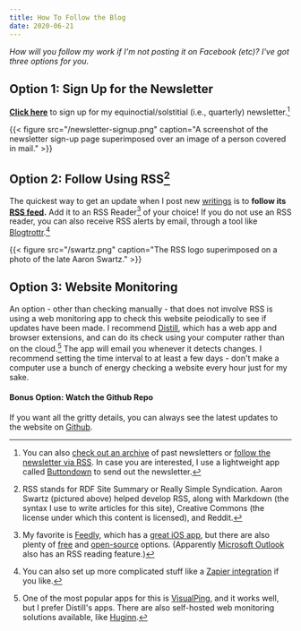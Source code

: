 ```yaml
---
title: How To Follow the Blog
date: 2020-06-21
---
```


*How will you follow my work if I'm not posting it on Facebook (etc)? I've got three options for you.*

## Option 1: Sign Up for the Newsletter

**[Click here](https://buttondown.email/natehn)** to sign up for my equinoctial/solstitial (i.e., quarterly) newsletter.[^1]

{{< figure src="/newsletter-signup.png" caption="A screenshot of the newsletter sign-up page superimposed over an image of a person covered in mail." >}}

[^1]: You can also [check out an archive](https://buttondown.email/natehn/archive) of past newsletters or [follow the newsletter via RSS](https://buttondown.email/natehn/rss). In case you are interested, I use a lightweight app called [Buttondown](https://buttondown.email/) to send out the newsletter.

## Option 2: Follow Using RSS[^3]

The quickest way to get an update when I post new [writings](https://natehn.com/posts) is to **follow its [RSS feed](https://natehn.com/index.xml).** Add it to an RSS Reader[^2] of your choice! If you do not use an RSS reader, you can also receive RSS alerts by email, through a tool like [Blogtrottr](https://blogtrottr.com/).[^4]

[^2]: My favorite is [Feedly](https://feedly.com/), which has a [great iOS app](https://apps.apple.com/us/app/feedly-smart-news-reader/id396069556), but there are also plenty of [free](https://alternativeto.net/software/feedly/?license=free) and [open-source](https://alternativeto.net/software/feedly/?license=opensource) options. (Apparently [Microsoft Outlook](https://support.microsoft.com/en-us/office/subscribe-to-an-rss-feed-73c6e717-7815-4594-98e5-81fa369e951c) also has an RSS reading feature.)

{{< figure src="/swartz.png" caption="The RSS logo superimposed on a photo of the late Aaron Swartz." >}}

[^3]: RSS stands for RDF Site Summary or Really Simple Syndication. Aaron Swartz (pictured above) helped develop RSS, along with Markdown (the syntax I use to write articles for this site), Creative Commons (the license under which this content is licensed), and Reddit.

[^4]: You can also set up more complicated stuff like a [Zapier integration](https://zapier.com/apps/gmail/integrations/rss/9216/get-gmail-emails-for-new-rss-feed-entries) if you like.

## Option 3: Website Monitoring

An option - other than checking manually - that does not involve RSS is using a web monitoring app to check this website peiodically to see if updates have been made. I recommend [Distill](https://distill.io/), which has a web app and browser extensions, and can do its check using your computer rather than on the cloud.[^5] The app will email you whenever it detects changes. I recommend setting the time interval to at least a few days - don't make a computer use a bunch of energy checking a website every hour just for my sake.

[^5]: One of the most popular apps for this is [VisualPing](https://visualping.io/), and it works well, but I prefer Distill's apps. There are also self-hosted web monitoring solutions available, like [Huginn](https://github.com/huginn/huginn).

#### Bonus Option: Watch the Github Repo

If you want all the gritty details, you can always see the latest updates to the website on [Github](https://github.com/natehn/blog/).
